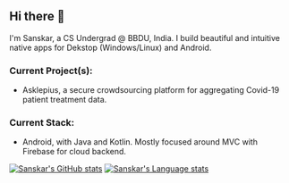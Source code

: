 ## Hi there 👋

I'm Sanskar, a CS Undergrad @ BBDU, India. I build beautiful and intuitive native apps for Dekstop (Windows/Linux) and Android.

### Current Project(s):
- Asklepius, a secure crowdsourcing platform for aggregating Covid-19 patient treatment data.

### Current Stack:
- Android, with Java and Kotlin. Mostly focused around MVC with Firebase for cloud backend.


[![Sanskar's GitHub stats](https://github-readme-stats.vercel.app/api?username=sanskar10100)](https://github.com/anuraghazra/github-readme-stats)
[![Sanskar's Language stats](https://github-readme-stats.vercel.app/api/top-langs?username=sanskar10100)](https://github.com/anuraghazra/github-readme-stats)
